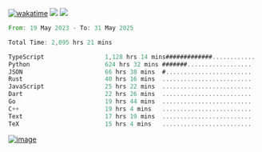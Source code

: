 [![wakatime](https://wakatime.com/badge/user/00eead22-fb14-4dd0-ab8a-3625cafbd50d.svg)](https://wakatime.com/@00eead22-fb14-4dd0-ab8a-3625cafbd50d)
![](https://komarev.com/ghpvc/?username=flatypus)
![](https://pixel.flatypus.me/flatypus?type=tracker)
<!--START_SECTION:waka-->

```rust
From: 19 May 2023 - To: 31 May 2025

Total Time: 2,095 hrs 21 mins

TypeScript                 1,128 hrs 14 mins#############............   53.54 %
Python                     624 hrs 32 mins #######..................   29.64 %
JSON                       66 hrs 38 mins  #........................   03.16 %
Rust                       40 hrs 16 mins  .........................   01.91 %
JavaScript                 25 hrs 22 mins  .........................   01.20 %
Dart                       22 hrs 26 mins  .........................   01.06 %
Go                         19 hrs 44 mins  .........................   00.94 %
C++                        19 hrs 4 mins   .........................   00.91 %
Text                       17 hrs 19 mins  .........................   00.82 %
TeX                        15 hrs 4 mins   .........................   00.72 %
```

<!--END_SECTION:waka-->
[<img alt="image" src="https://github.com/flatypus/flatypus/assets/68029599/0a302dc1-501c-43a0-ae8d-37ec4817f3bd">](https://flatypus.me)

